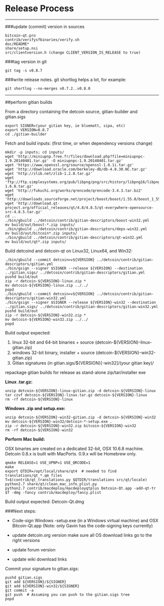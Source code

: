Release Process
====================

* * *

###update (commit) version in sources


	bitcoin-qt.pro
	contrib/verifysfbinaries/verify.sh
	doc/README*
	share/setup.nsi
	src/clientversion.h (change CLIENT_VERSION_IS_RELEASE to true)

###tag version in git

	git tag -s v0.8.7

###write release notes. git shortlog helps a lot, for example:

	git shortlog --no-merges v0.7.2..v0.8.0

* * *

##perform gitian builds

 From a directory containing the detcoin source, gitian-builder and gitian.sigs
  
	export SIGNER=(your gitian key, ie bluematt, sipa, etc)
	export VERSION=0.8.7
	cd ./gitian-builder

 Fetch and build inputs: (first time, or when dependency versions change)

	mkdir -p inputs; cd inputs/
	wget 'http://miniupnp.free.fr/files/download.php?file=miniupnpc-1.9.20140401.tar.gz' -O miniupnpc-1.9.20140401.tar.gz'
	wget 'https://www.openssl.org/source/openssl-1.0.1i.tar.gz'
	wget 'http://download.oracle.com/berkeley-db/db-4.8.30.NC.tar.gz'
	wget 'http://zlib.net/zlib-1.2.8.tar.gz'
	wget 'ftp://ftp.simplesystems.org/pub/libpng/png/src/history/libpng16/libpng-1.6.8.tar.gz'
	wget 'http://fukuchi.org/works/qrencode/qrencode-3.4.3.tar.bz2'
	wget 'http://downloads.sourceforge.net/project/boost/boost/1.55.0/boost_1_55_0.tar.bz2'
	wget 'http://download.qt-project.org/official_releases/qt/4.8/4.8.5/qt-everywhere-opensource-src-4.8.5.tar.gz'
	cd ..
	./bin/gbuild ../detcoin/contrib/gitian-descriptors/boost-win32.yml
	mv build/out/boost-*.zip inputs/
	./bin/gbuild ../detcoin/contrib/gitian-descriptors/deps-win32.yml
	mv build/out/bitcoin*.zip inputs/
	./bin/gbuild ../detcoin/contrib/gitian-descriptors/qt-win32.yml
	mv build/out/qt*.zip inputs/

 Build detcoind and detcoin-qt on Linux32, Linux64, and Win32:
  
	./bin/gbuild --commit detcoin=v${VERSION} ../detcoin/contrib/gitian-descriptors/gitian.yml
	./bin/gsign --signer $SIGNER --release ${VERSION} --destination ../gitian.sigs/ ../detcoin/contrib/gitian-descriptors/gitian.yml
	pushd build/out
	zip -r detcoin-${VERSION}-linux.zip *
	mv detcoin-${VERSION}-linux.zip ../../
	popd
	./bin/gbuild --commit detcoin=v${VERSION} ../detcoin/contrib/gitian-descriptors/gitian-win32.yml
	./bin/gsign --signer $SIGNER --release ${VERSION}-win32 --destination ../gitian.sigs/ ../detcoin/contrib/gitian-descriptors/gitian-win32.yml
	pushd build/out
	zip -r detcoin-${VERSION}-win32.zip *
	mv detcoin-${VERSION}-win32.zip ../../
	popd

  Build output expected:

  1. linux 32-bit and 64-bit binaries + source (detcoin-${VERSION}-linux-gitian.zip)
  2. windows 32-bit binary, installer + source (detcoin-${VERSION}-win32-gitian.zip)
  3. Gitian signatures (in gitian.sigs/${VERSION}[-win32]/(your gitian key)/

repackage gitian builds for release as stand-alone zip/tar/installer exe

**Linux .tar.gz:**

	unzip detcoin-${VERSION}-linux-gitian.zip -d detcoin-${VERSION}-linux
	tar czvf detcoin-${VERSION}-linux.tar.gz detcoin-${VERSION}-linux
	rm -rf detcoin-${VERSION}-linux

**Windows .zip and setup.exe:**

	unzip detcoin-${VERSION}-win32-gitian.zip -d detcoin-${VERSION}-win32
	mv detcoin-${VERSION}-win32/detcoin-*-setup.exe .
	zip -r detcoin-${VERSION}-win32.zip bitcoin-${VERSION}-win32
	rm -rf detcoin-${VERSION}-win32

**Perform Mac build:**

  OSX binaries are created on a dedicated 32-bit, OSX 10.6.8 machine.
  Detcoin 0.8.x is built with MacPorts.  0.9.x will be Homebrew only.

	qmake RELEASE=1 USE_UPNP=1 USE_QRCODE=1
	make
	export QTDIR=/opt/local/share/qt4  # needed to find translations/qt_*.qm files
	T=$(contrib/qt_translations.py $QTDIR/translations src/qt/locale)
	python2.7 share/qt/clean_mac_info_plist.py
	python2.7 contrib/macdeploy/macdeployqtplus Detcoin-Qt.app -add-qt-tr $T -dmg -fancy contrib/macdeploy/fancy.plist

 Build output expected: Detcoin-Qt.dmg

###Next steps:

* Code-sign Windows -setup.exe (in a Windows virtual machine) and
  OSX Bitcoin-Qt.app (Note: only Gavin has the code-signing keys currently)

* update detcoin.org version
  make sure all OS download links go to the right versions

* update forum version

* update wiki download links

Commit your signature to gitian.sigs:

	pushd gitian.sigs
	git add ${VERSION}/${SIGNER}
	git add ${VERSION}-win32/${SIGNER}
	git commit -a
	git push  # Assuming you can push to the gitian.sigs tree
	popd

